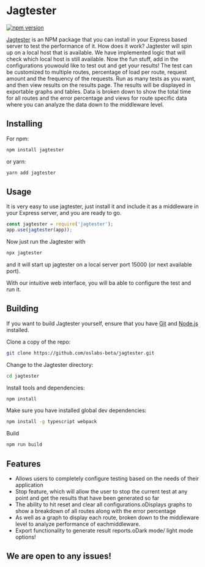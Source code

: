 # Jagtester

[![npm version](https://badge.fury.io/js/jagtester.svg)](https://badge.fury.io/js/jagtester)

[Jagtester](https://jagtester.com/) is an NPM package that you can install in your Express based server to test the performance of it. How does it work? Jagtester will spin up on a local host that is available. We have implemented logic that will check which local host is still available. Now the fun stuff, add in the configurations youwould like to test out and get your results! The test can be customized to multiple routes, percentage of load per route, request amount and the frequency of the requests. Run as many tests as you want, and then view results on the results page. The results will be displayed in exportable graphs and tables. Data is broken down to show the total time for all routes and the error percentage and views for route specific data where you can analyze the data down to the middleware level.

## Installing

For npm:

```bash
npm install jagtester
```

or yarn:

```bash
yarn add jagtester
```

## Usage

It is very easy to use jagtester, just install it and include it as a middleware in your Express server, and you are ready to go.

```JavaScript
const jagtester = require('jagtester');
app.use(jagtester(app));
```

Now just run the Jagtester with

```bash
npx jagtester
```

and it will start up jagtester on a local server port 15000 (or next available port).

With our intuitive web interface, you will ba able to configure the test and run it.

## Building

If you want to build Jagtester yourself, ensure that you have [Git](https://git-scm.com/downloads) and [Node.js](https://nodejs.org/) installed.

Clone a copy of the repo:

```bash
git clone https://github.com/oslabs-beta/jagtester.git
```

Change to the Jagtester directory:

```bash
cd jagtester
```

Install tools and dependencies:

```bash
npm install
```

Make sure you have installed global dev dependencies:

```bash
npm install -g typescript webpack
```

Build

```bash
npm run build
```

## Features

-   Allows users to completely configure testing based on the needs of their application
-   Stop feature, which will allow the user to stop the current test at any point and get the results that have been generated so far
-   The ability to hit reset and clear all configurations.oDisplays graphs to show a breakdown of all routes along with the error percentage
-   As well as a graph to display each route, broken down to the middleware level to analyze performance of eachmiddleware.
-   Export functionality to generate result reports.oDark mode/ light mode options!

## We are open to any issues!
